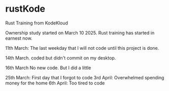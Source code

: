 # rustKode
Rust Training from KodeKloud

Ownership study started on March 10 2025. Rust training has started in earnest now.

11th March: The last weekday that I will not code until this project is done.

14th March. coded but didn't commit on my desktop.

16th March No new code. But I did a little

25th March: First day that I forgot to code
3rd April: Overwhelmed spending money for the home
6th April: Too tired to code
